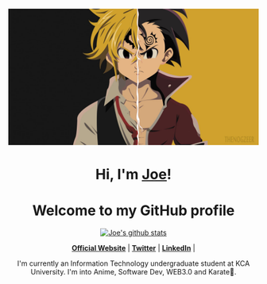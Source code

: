 <!-- ### Hi there 👋 -->
<p align="center">
  <a href="http://josephgicugumakamau.co.ke/"><img src="meliodas.jpg" alt="Joseph Gicuguma's image"></a>
</p>

<h1 align="center">Hi, I'm <a href="http://josephgicugumakamau.co.ke/">Joe</a>!</h1>
<h1 align="center">Welcome to my GitHub profile</h1>

<p align="center">
  <a href="https://github.com/Joseph-Gicuguma"><img src="https://github-readme-stats.vercel.app/api?username=Joseph-Gicuguma&hide_border=true&show_icons=true" alt="Joe's github stats"></a>
</p>

<p align="center">
  <strong><a href="http://josephgicugumakamau.co.ke/">Official Website</a></strong> |
  <strong><a href="https://twitter.com/gicugumajoe_">Twitter</a></strong> 
  <!-- <strong><a href="https://discord.gg/nYXzaUS">Discord</a></strong>  -->|
  <strong><a href="https://www.linkedin.com/in/joseph-gicuguma-244295200/">LinkedIn</a></strong> |
  <!-- <strong><a href="https://www.twitch.tv/edisonlee55">Twitch</a></strong> -->
</p>

<p align="center"> I'm currently an Information Technology undergraduate student at KCA University. I'm into Anime, Software Dev, WEB3.0 and Karate🥋.</p>



<!--
**Joseph-Gicuguma/Joseph-Gicuguma** is a ✨ _special_ ✨ repository because its `README.md` (this file) appears on your GitHub profile.

Here are some ideas to get you started:

- 🔭 I’m currently working on ...
- 🌱 I’m currently learning ...
- 👯 I’m looking to collaborate on ...
- 🤔 I’m looking for help with ...
- 💬 Ask me about ...
- 📫 How to reach me: ...
- 😄 Pronouns: ...
- ⚡ Fun fact: ...
-->
